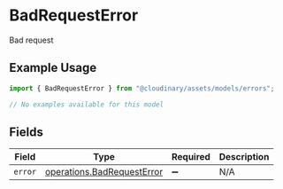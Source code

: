 # BadRequestError

Bad request

## Example Usage

```typescript
import { BadRequestError } from "@cloudinary/assets/models/errors";

// No examples available for this model
```

## Fields

| Field                                                                    | Type                                                                     | Required                                                                 | Description                                                              |
| ------------------------------------------------------------------------ | ------------------------------------------------------------------------ | ------------------------------------------------------------------------ | ------------------------------------------------------------------------ |
| `error`                                                                  | [operations.BadRequestError](../../models/operations/badrequesterror.md) | :heavy_minus_sign:                                                       | N/A                                                                      |